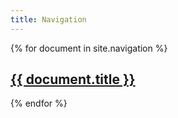 ```yaml
---
title: Navigation
---
```



{% for document in site.navigation %}
<article>
<h1>
<a href="{{ document.url | prepend: site.baseurl | prepend: site.url }}">{{ document.title }}</a>
</h1>
</article>
{% endfor %}